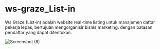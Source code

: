 # ws-graze_List-in

Ws Graze (List-in) adalah website real-time listing untuk manajemen daftar pekerja lepas, bertujuan mengorganisir bisnis marketing. dengan batasan pendaftar yang dapat ditentukan.

![Screenshot (8)](https://github.com/user-attachments/assets/e983e364-8461-4e4f-9f7d-0e365d60c615)
